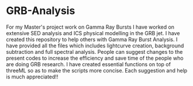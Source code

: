 # GRB-Analysis
For my Master's project work on Gamma Ray Bursts I have worked on extensive SED analysis and ICS physical modelling in the GRB jet.
I have created this repository to help others with Gamma Ray Burst Analysis.
I have provided all the files which includes lightcurve creation, background subtraction and full spectral analysis.
People can suggest changes to the present codes to increase the efficiency and save time of the people who are doing GRB research.
I have created essential functions on top of threeML so as to make the scripts more concise.
Each suggestion and help is much appreciated!!
